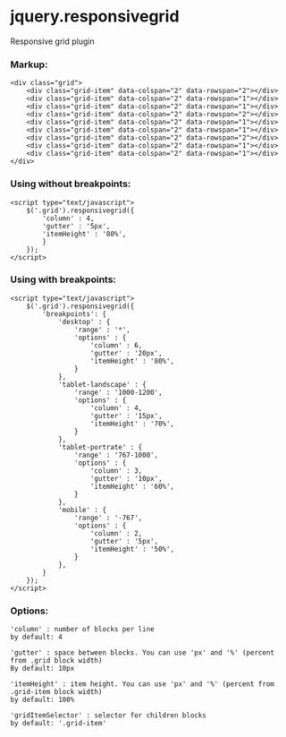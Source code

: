 # jquery.responsivegrid
Responsive grid plugin



### Markup:
	<div class="grid">
		<div class="grid-item" data-colspan="2" data-rowspan="2"></div>
		<div class="grid-item" data-colspan="2" data-rowspan="1"></div>
		<div class="grid-item" data-colspan="2" data-rowspan="1"></div>
		<div class="grid-item" data-colspan="2" data-rowspan="2"></div>
		<div class="grid-item" data-colspan="2" data-rowspan="1"></div>
		<div class="grid-item" data-colspan="2" data-rowspan="1"></div>
		<div class="grid-item" data-colspan="2" data-rowspan="2"></div>
		<div class="grid-item" data-colspan="2" data-rowspan="1"></div>
		<div class="grid-item" data-colspan="2" data-rowspan="1"></div>
	</div>

### Using without breakpoints:
	<script type="text/javascript">
		$('.grid').responsivegrid({
			'column' : 4,
			'gutter' : '5px',
			'itemHeight' : '80%',
			}
		});
	</script>

### Using with breakpoints:
	<script type="text/javascript">
		$('.grid').responsivegrid({
			'breakpoints': {
				'desktop' : {
					'range' : '*',
					'options' : {
						'column' : 6,
						'gutter' : '20px',
						'itemHeight' : '80%',
					}
				},
				'tablet-landscape' : {
					'range' : '1000-1200',
					'options' : {
						'column' : 4,
						'gutter' : '15px',
						'itemHeight' : '70%',
					}
				},
				'tablet-portrate' : {
					'range' : '767-1000',
					'options' : {
						'column' : 3,
						'gutter' : '10px',
						'itemHeight' : '60%',
					}
				},
				'mobile' : {
					'range' : '-767',
					'options' : {
						'column' : 2,
						'gutter' : '5px',
						'itemHeight' : '50%',
					}
				},
			}
		});
	</script>

### Options:
	'column' : number of blocks per line
	by default: 4
	
	'gutter' : space between blocks. You can use 'px' and '%' (percent from .grid block width)
	By default: 10px
	
	'itemHeight' : item height. You can use 'px' and '%' (percent from .grid-item block width)
	by default: 100%
	
	'gridItemSelector' : selector for children blocks
	by default: '.grid-item'
